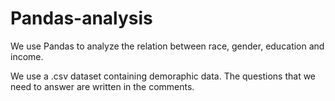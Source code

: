 # Pandas-analysis
We use Pandas to analyze the relation between race, gender, education and income.

We use a .csv dataset containing demoraphic data.
The questions that we need to answer are written in the comments.
